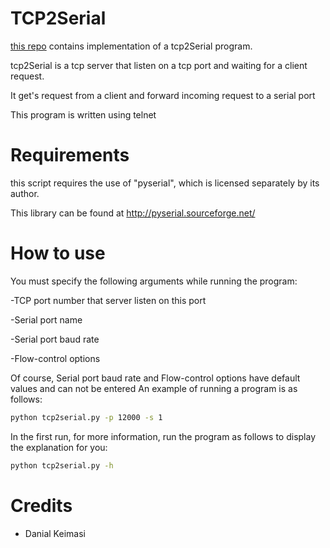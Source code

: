 # TCP2Serial

[this repo](https://github.com/mobinamosannafat/tcp2serial.git) contains implementation of a tcp2Serial program. 

tcp2Serial is a tcp server that listen on a tcp port and waiting for a client request. 

It get's request from a client and forward incoming request to a serial port

This program is written using telnet

# Requirements

this script requires the use of "pyserial", which is licensed separately by its author.  

This library can be found at http://pyserial.sourceforge.net/

# How to use

You must specify the following arguments while running the program:

-TCP port number that server listen on this port

-Serial port name

-Serial port baud rate

-Flow-control options

Of course, Serial port baud rate and Flow-control options have default values and can not be entered
An example of running a program is as follows:

```sh
python tcp2serial.py -p 12000 -s 1
```

In the first run, for more information, run the program as follows to display the explanation for you:

```sh
python tcp2serial.py -h
```

# Credits

- Danial Keimasi
